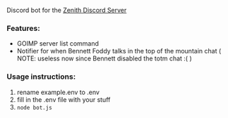 Discord bot for the [Zenith Discord Server](https://discord.gg/GVKxbXtbqH)

### Features:

- GOIMP server list command
- Notifier for when Bennett Foddy talks in the top of the mountain chat ( NOTE: useless now since Bennett disabled the totm chat :( )

### Usage instructions:

1. rename example.env to .env
2. fill in the .env file with your stuff
3. `node bot.js`
